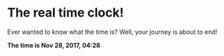 # The real time clock!

Ever wanted to know what the time is? Well, your journey is about to end!

**The time is Nov 28, 2017, 04:28**